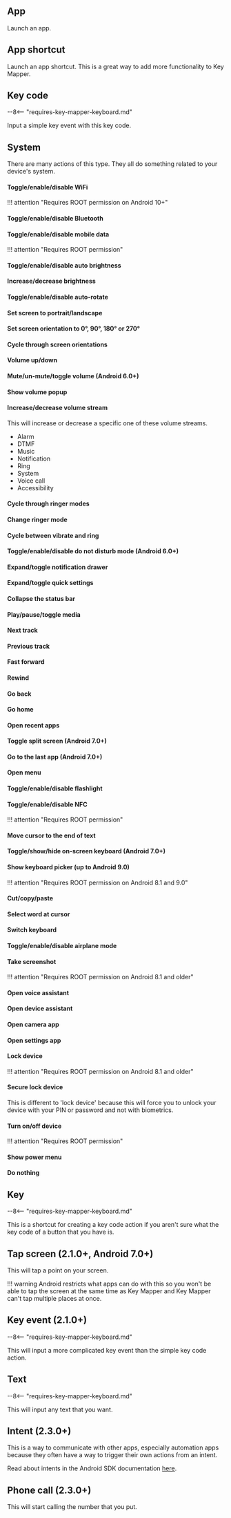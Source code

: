 ## App

Launch an app.

## App shortcut

Launch an app shortcut. This is a great way to add more functionality to Key Mapper.

## Key code

--8<-- "requires-key-mapper-keyboard.md"

Input a simple key event with this key code.

## System

There are many actions of this type. They all do something related to your device's system.

#### Toggle/enable/disable WiFi

!!! attention "Requires ROOT permission on Android 10+"

#### Toggle/enable/disable Bluetooth

#### Toggle/enable/disable mobile data

!!! attention "Requires ROOT permission"

#### Toggle/enable/disable auto brightness

#### Increase/decrease brightness

#### Toggle/enable/disable auto-rotate

#### Set screen to portrait/landscape

#### Set screen orientation to 0°, 90°, 180° or 270°

#### Cycle through screen orientations

#### Volume up/down

#### Mute/un-mute/toggle volume (Android 6.0+)

#### Show volume popup

#### Increase/decrease volume stream
This will increase or decrease a specific one of these volume streams.

- Alarm
- DTMF
- Music
- Notification
- Ring
- System
- Voice call
- Accessibility

#### Cycle through ringer modes

#### Change ringer mode

#### Cycle between vibrate and ring

#### Toggle/enable/disable do not disturb mode (Android 6.0+)

#### Expand/toggle notification drawer

#### Expand/toggle quick settings

#### Collapse the status bar

#### Play/pause/toggle media

#### Next track

#### Previous track

#### Fast forward

#### Rewind

#### Go back

#### Go home

#### Open recent apps

#### Toggle split screen (Android 7.0+)

#### Go to the last app (Android 7.0+)

#### Open menu

#### Toggle/enable/disable flashlight

#### Toggle/enable/disable NFC

!!! attention "Requires ROOT permission"

#### Move cursor to the end of text

#### Toggle/show/hide on-screen keyboard (Android 7.0+)

#### Show keyboard picker (up to Android 9.0)

!!! attention "Requires ROOT permission on Android 8.1 and 9.0"

#### Cut/copy/paste

#### Select word at cursor

#### Switch keyboard

#### Toggle/enable/disable airplane mode

#### Take screenshot

!!! attention "Requires ROOT permission on Android 8.1 and older"

#### Open voice assistant

#### Open device assistant

#### Open camera app

#### Open settings app

#### Lock device

!!! attention "Requires ROOT permission on Android 8.1 and older"

#### Secure lock device
This is different to 'lock device' because this will force you to unlock your device with your PIN or password and not with biometrics.

#### Turn on/off device

!!! attention "Requires ROOT permission"

#### Show power menu

#### Do nothing

## Key

--8<-- "requires-key-mapper-keyboard.md"

This is a shortcut for creating a key code action if you aren't sure what the key code of a button that you have is.

## Tap screen (2.1.0+, Android 7.0+)

This will tap a point on your screen.

!!! warning
    Android restricts what apps can do with this so you won't be able to tap the screen at the same time as Key Mapper and Key Mapper can't tap multiple places at once.

## Key event (2.1.0+)

--8<-- "requires-key-mapper-keyboard.md"

This will input a more complicated key event than the simple key code action.

## Text

--8<-- "requires-key-mapper-keyboard.md"

This will input any text that you want.

## Intent (2.3.0+)

This is a way to communicate with other apps, especially automation apps because they often have a way to trigger their own actions from an intent.

Read about intents in the Android SDK documentation [here](https://developer.android.com/reference/android/content/Intent).

## Phone call (2.3.0+)

This will start calling the number that you put.